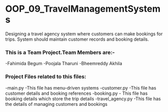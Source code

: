 # OOP_09_TravelManagementSystems
Designing a travel agency system where customers can make bookings for trips.   System should maintain customer records and booking details.

### This is a Team Project.Team Members are:-
-Fahimida Begum
-Poojala Tharuni
-Bheemreddy Akhila
### Project Files related to this files:
-main.py
     -This file has menu-driven systems
-customer.py
     -This file has customer details and booking references
-booking.py
     - This file has booking details which store the trip details
-travel_agency.py
     -This file has the details of managing customers and bookings
